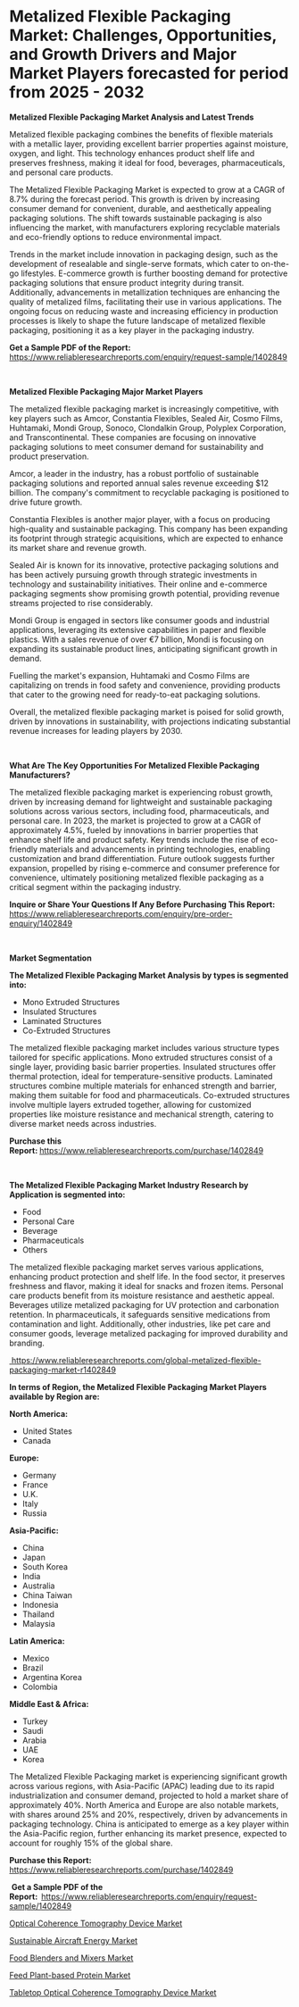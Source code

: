 <p><h1>Metalized Flexible Packaging Market: Challenges, Opportunities, and Growth Drivers and Major Market Players forecasted for period from 2025 - 2032</h1></p><p><strong>Metalized Flexible Packaging Market Analysis and Latest Trends</strong></p>
<p><p>Metalized flexible packaging combines the benefits of flexible materials with a metallic layer, providing excellent barrier properties against moisture, oxygen, and light. This technology enhances product shelf life and preserves freshness, making it ideal for food, beverages, pharmaceuticals, and personal care products.</p><p>The Metalized Flexible Packaging Market is expected to grow at a CAGR of 8.7% during the forecast period. This growth is driven by increasing consumer demand for convenient, durable, and aesthetically appealing packaging solutions. The shift towards sustainable packaging is also influencing the market, with manufacturers exploring recyclable materials and eco-friendly options to reduce environmental impact.</p><p>Trends in the market include innovation in packaging design, such as the development of resealable and single-serve formats, which cater to on-the-go lifestyles. E-commerce growth is further boosting demand for protective packaging solutions that ensure product integrity during transit. Additionally, advancements in metallization techniques are enhancing the quality of metalized films, facilitating their use in various applications. The ongoing focus on reducing waste and increasing efficiency in production processes is likely to shape the future landscape of metalized flexible packaging, positioning it as a key player in the packaging industry.</p></p>
<p><strong>Get a Sample PDF of the Report:&nbsp;</strong> <a href="https://www.reliableresearchreports.com/enquiry/request-sample/1402849?utm_campaign=12&utm_medium=2&utm_source=Github&utm_content=ia&utm_term=12012025&utm_id=metalized-flexible-packaging">https://www.reliableresearchreports.com/enquiry/request-sample/1402849</a></p>
<p>&nbsp;</p>
<p><strong>Metalized Flexible Packaging Major Market Players</strong></p>
<p><p>The metalized flexible packaging market is increasingly competitive, with key players such as Amcor, Constantia Flexibles, Sealed Air, Cosmo Films, Huhtamaki, Mondi Group, Sonoco, Clondalkin Group, Polyplex Corporation, and Transcontinental. These companies are focusing on innovative packaging solutions to meet consumer demand for sustainability and product preservation.</p><p>Amcor, a leader in the industry, has a robust portfolio of sustainable packaging solutions and reported annual sales revenue exceeding $12 billion. The company's commitment to recyclable packaging is positioned to drive future growth. </p><p>Constantia Flexibles is another major player, with a focus on producing high-quality and sustainable packaging. This company has been expanding its footprint through strategic acquisitions, which are expected to enhance its market share and revenue growth.</p><p>Sealed Air is known for its innovative, protective packaging solutions and has been actively pursuing growth through strategic investments in technology and sustainability initiatives. Their online and e-commerce packaging segments show promising growth potential, providing revenue streams projected to rise considerably.</p><p>Mondi Group is engaged in sectors like consumer goods and industrial applications, leveraging its extensive capabilities in paper and flexible plastics. With a sales revenue of over €7 billion, Mondi is focusing on expanding its sustainable product lines, anticipating significant growth in demand.</p><p>Fuelling the market's expansion, Huhtamaki and Cosmo Films are capitalizing on trends in food safety and convenience, providing products that cater to the growing need for ready-to-eat packaging solutions. </p><p>Overall, the metalized flexible packaging market is poised for solid growth, driven by innovations in sustainability, with projections indicating substantial revenue increases for leading players by 2030.</p></p>
<p>&nbsp;</p>
<p><strong>What Are The Key Opportunities For Metalized Flexible Packaging Manufacturers?</strong></p>
<p><p>The metalized flexible packaging market is experiencing robust growth, driven by increasing demand for lightweight and sustainable packaging solutions across various sectors, including food, pharmaceuticals, and personal care. In 2023, the market is projected to grow at a CAGR of approximately 4.5%, fueled by innovations in barrier properties that enhance shelf life and product safety. Key trends include the rise of eco-friendly materials and advancements in printing technologies, enabling customization and brand differentiation. Future outlook suggests further expansion, propelled by rising e-commerce and consumer preference for convenience, ultimately positioning metalized flexible packaging as a critical segment within the packaging industry.</p></p>
<p><strong>Inquire or Share Your Questions If Any Before Purchasing This Report:</strong> <a href="https://www.reliableresearchreports.com/enquiry/pre-order-enquiry/1402849?utm_campaign=12&utm_medium=2&utm_source=Github&utm_content=ia&utm_term=12012025&utm_id=metalized-flexible-packaging">https://www.reliableresearchreports.com/enquiry/pre-order-enquiry/1402849</a></p>
<p>&nbsp;</p>
<p><strong>Market Segmentation</strong></p>
<p><strong>The Metalized Flexible Packaging Market Analysis by types is segmented into:</strong></p>
<p><ul><li>Mono Extruded Structures</li><li>Insulated Structures</li><li>Laminated Structures</li><li>Co-Extruded Structures</li></ul></p>
<p><p>The metalized flexible packaging market includes various structure types tailored for specific applications. Mono extruded structures consist of a single layer, providing basic barrier properties. Insulated structures offer thermal protection, ideal for temperature-sensitive products. Laminated structures combine multiple materials for enhanced strength and barrier, making them suitable for food and pharmaceuticals. Co-extruded structures involve multiple layers extruded together, allowing for customized properties like moisture resistance and mechanical strength, catering to diverse market needs across industries.</p></p>
<p><strong>Purchase this Report:&nbsp;</strong><a href="https://www.reliableresearchreports.com/purchase/1402849?utm_campaign=12&utm_medium=2&utm_source=Github&utm_content=ia&utm_term=12012025&utm_id=metalized-flexible-packaging">https://www.reliableresearchreports.com/purchase/1402849</a></p>
<p>&nbsp;</p>
<p><strong>The Metalized Flexible Packaging Market Industry Research by Application is segmented into:</strong></p>
<p><ul><li>Food</li><li>Personal Care</li><li>Beverage</li><li>Pharmaceuticals</li><li>Others</li></ul></p>
<p><p>The metalized flexible packaging market serves various applications, enhancing product protection and shelf life. In the food sector, it preserves freshness and flavor, making it ideal for snacks and frozen items. Personal care products benefit from its moisture resistance and aesthetic appeal. Beverages utilize metalized packaging for UV protection and carbonation retention. In pharmaceuticals, it safeguards sensitive medications from contamination and light. Additionally, other industries, like pet care and consumer goods, leverage metalized packaging for improved durability and branding.</p></p>
<p><a href="https://www.reliableresearchreports.com/global-metalized-flexible-packaging-market-r1402849?utm_campaign=12&utm_medium=2&utm_source=Github&utm_content=ia&utm_term=12012025&utm_id=metalized-flexible-packaging">&nbsp;https://www.reliableresearchreports.com/global-metalized-flexible-packaging-market-r1402849</a></p>
<p><strong>In terms of Region, the Metalized Flexible Packaging Market Players available by Region are:</strong></p>
<p>
    <p> <strong> North America: </strong>
        <ul>
            <li>United States</li>
            <li>Canada</li>
        </ul>
        </p> 
    <p> <strong> Europe: </strong>
        <ul>
            <li>Germany</li>
            <li>France</li>
            <li>U.K.</li>
            <li>Italy</li>
            <li>Russia</li>
        </ul>
        </p> 
    <p> <strong> Asia-Pacific: </strong>
        <ul>
            <li>China</li>
            <li>Japan</li>
            <li>South Korea</li>
            <li>India</li>
            <li>Australia</li>
            <li>China Taiwan</li>
            <li>Indonesia</li>
            <li>Thailand</li>
            <li>Malaysia</li>
        </ul>
        </p> 
    <p> <strong> Latin America: </strong>
        <ul>
            <li>Mexico</li>
            <li>Brazil</li>
            <li>Argentina Korea</li>
            <li>Colombia</li>
        </ul>
        </p> 
    <p> <strong> Middle East & Africa: </strong>
        <ul>
            <li>Turkey</li>
            <li>Saudi</li>
            <li>Arabia</li>
            <li>UAE</li>
            <li>Korea</li>
        </ul>
    </p>
    </p>
<p><p>The Metalized Flexible Packaging market is experiencing significant growth across various regions, with Asia-Pacific (APAC) leading due to its rapid industrialization and consumer demand, projected to hold a market share of approximately 40%. North America and Europe are also notable markets, with shares around 25% and 20%, respectively, driven by advancements in packaging technology. China is anticipated to emerge as a key player within the Asia-Pacific region, further enhancing its market presence, expected to account for roughly 15% of the global share.</p></p>
<p><strong>Purchase this Report: </strong><a href="https://www.reliableresearchreports.com/purchase/1402849?utm_campaign=12&utm_medium=2&utm_source=Github&utm_content=ia&utm_term=12012025&utm_id=metalized-flexible-packaging">https://www.reliableresearchreports.com/purchase/1402849</a></p>
<p>&nbsp;<strong>Get a Sample PDF of the Report:&nbsp;&nbsp;</strong><a href="https://www.reliableresearchreports.com/enquiry/request-sample/1402849?utm_campaign=12&utm_medium=2&utm_source=Github&utm_content=ia&utm_term=12012025&utm_id=metalized-flexible-packaging">https://www.reliableresearchreports.com/enquiry/request-sample/1402849</a></p>
<p><strong></strong></p>
<p><p><a href="https://github.com/GenaGaines34/Market-Research-Report-List-1/blob/main/optical-coherence-tomography-device-market.md?utm_campaign=12&utm_medium=2&utm_source=Github&utm_content=ia&utm_term=12012025&utm_id=metalized-flexible-packaging">Optical Coherence Tomography Device Market</a></p><p><a href="https://github.com/edacruz6/Market-Research-Report-List-1/blob/main/sustainable-aircraft-energy-market.md?utm_campaign=12&utm_medium=2&utm_source=Github&utm_content=ia&utm_term=12012025&utm_id=metalized-flexible-packaging">Sustainable Aircraft Energy Market</a></p><p><a href="https://github.com/yankimber90yankim/Market-Research-Report-List-1/blob/main/food-blenders-and-mixers-market.md?utm_campaign=12&utm_medium=2&utm_source=Github&utm_content=ia&utm_term=12012025&utm_id=metalized-flexible-packaging">Food Blenders and Mixers Market</a></p><p><a href="https://github.com/princessbartram3/Market-Research-Report-List-1/blob/main/feed-plant-based-protein-market.md?utm_campaign=12&utm_medium=2&utm_source=Github&utm_content=ia&utm_term=12012025&utm_id=metalized-flexible-packaging">Feed Plant-based Protein Market</a></p><p><a href="https://github.com/seanmcma708/Market-Research-Report-List-1/blob/main/tabletop-optical-coherence-tomography-device-market.md?utm_campaign=12&utm_medium=2&utm_source=Github&utm_content=ia&utm_term=12012025&utm_id=metalized-flexible-packaging">Tabletop Optical Coherence Tomography Device Market</a></p></p>